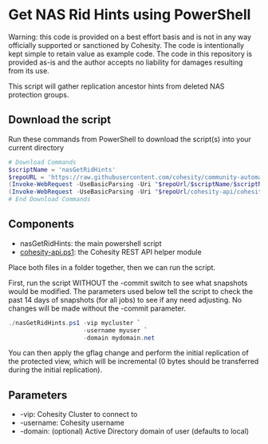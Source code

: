 # Get NAS Rid Hints using PowerShell

Warning: this code is provided on a best effort basis and is not in any way officially supported or sanctioned by Cohesity. The code is intentionally kept simple to retain value as example code. The code in this repository is provided as-is and the author accepts no liability for damages resulting from its use.

This script will gather replication ancestor hints from deleted NAS protection groups.

## Download the script

Run these commands from PowerShell to download the script(s) into your current directory

```powershell
# Download Commands
$scriptName = 'nasGetRidHints'
$repoURL = 'https://raw.githubusercontent.com/cohesity/community-automation-samples/main/powershell'
(Invoke-WebRequest -UseBasicParsing -Uri "$repoUrl/$scriptName/$scriptName.ps1").content | Out-File "$scriptName.ps1"; (Get-Content "$scriptName.ps1") | Set-Content "$scriptName.ps1"
(Invoke-WebRequest -UseBasicParsing -Uri "$repoUrl/cohesity-api/cohesity-api.ps1").content | Out-File cohesity-api.ps1; (Get-Content cohesity-api.ps1) | Set-Content cohesity-api.ps1
# End Download Commands
```

## Components

* nasGetRidHints: the main powershell script
* [cohesity-api.ps1](https://raw.githubusercontent.com/cohesity/community-automation-samples/main/powershell/cohesity-api/cohesity-api.ps1): the Cohesity REST API helper module

Place both files in a folder together, then we can run the script.

First, run the script WITHOUT the -commit switch to see what snapshots would be modified. The parameters used below tell the script to check the past 14 days of snapshots (for all jobs) to see if any need adjusting. No changes will be made without the -commit parameter.

```powershell
./nasGetRidHints.ps1 -vip mycluster `
                     -username myuser `
                     -domain mydomain.net
```

You can then apply the gflag change and perform the initial replication of the protected view, which will be incremental (0 bytes should be transferred during the initial replication).

## Parameters

* -vip: Cohesity Cluster to connect to
* -username: Cohesity username
* -domain: (optional) Active Directory domain of user (defaults to local)
